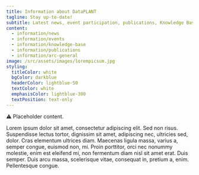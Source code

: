 ```yaml
---
title: Information about DataPLANT
tagline: Stay up-to-date!
subtitle: Latest news, event participation, publications, Knowledge Base – here you’ll find information about DataPLANT’s latest endeavours.
content:
  - information/news
  - information/events
  - information/knowledge-base
  - information/publications
  - information/arc-general
image: /src/assets/images/lorempicsum.jpg
styling:
  titleColor: white
  bgColor: darkblue
  headerColor: lightblue-50
  textColor: white
  emphasisColor: lightblue-300
  textPosition: text-only
---
```


⚠️ Placeholder content.

Lorem ipsum dolor sit amet, consectetur adipiscing elit. Sed non risus. Suspendisse lectus tortor, dignissim sit amet, adipiscing nec, ultricies sed, dolor. Cras elementum ultrices diam. Maecenas ligula massa, varius a, semper congue, euismod non, mi. Proin porttitor, orci nec nonummy molestie, enim est eleifend mi, non fermentum diam nisl sit amet erat. Duis semper. Duis arcu massa, scelerisque vitae, consequat in, pretium a, enim. Pellentesque congue.


